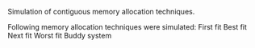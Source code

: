 Simulation of contiguous memory allocation techniques.

Following memory allocation techniques were simulated:
First  fit
Best fit
Next fit
Worst fit
Buddy system
